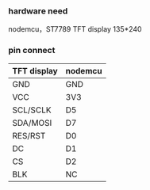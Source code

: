 ### hardware need

nodemcu，ST7789 TFT display 135*240

### pin connect

| TFT display | nodemcu |
| ----------- | ------- |
| GND         | GND     |
| VCC         | 3V3     |
| SCL/SCLK    | D5      |
| SDA/MOSI    | D7      |
| RES/RST     | D0      |
| DC          | D1      |
| CS          | D2      |
| BLK         | NC      |

